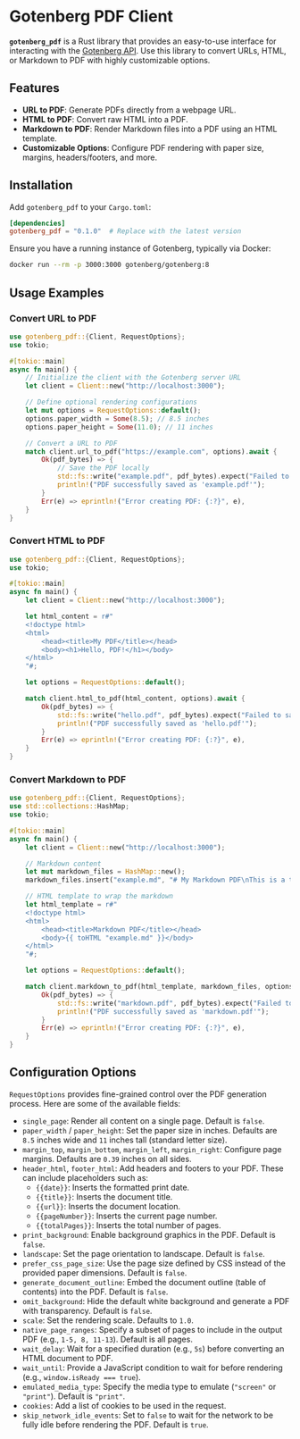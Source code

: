 # Gotenberg PDF Client

**`gotenberg_pdf`** is a Rust library that provides an easy-to-use interface for interacting with the [Gotenberg API](https://gotenberg.dev/). Use this library to convert URLs, HTML, or Markdown to PDF with highly customizable options.

## Features

- **URL to PDF**: Generate PDFs directly from a webpage URL.
- **HTML to PDF**: Convert raw HTML into a PDF.
- **Markdown to PDF**: Render Markdown files into a PDF using an HTML template.
- **Customizable Options**: Configure PDF rendering with paper size, margins, headers/footers, and more.

## Installation

Add `gotenberg_pdf` to your `Cargo.toml`:

```toml
[dependencies]
gotenberg_pdf = "0.1.0"  # Replace with the latest version
```

Ensure you have a running instance of Gotenberg, typically via Docker:

```sh
docker run --rm -p 3000:3000 gotenberg/gotenberg:8
```

## Usage Examples

### Convert URL to PDF

```rust
use gotenberg_pdf::{Client, RequestOptions};
use tokio;

#[tokio::main]
async fn main() {
    // Initialize the client with the Gotenberg server URL
    let client = Client::new("http://localhost:3000");

    // Define optional rendering configurations
    let mut options = RequestOptions::default();
    options.paper_width = Some(8.5); // 8.5 inches
    options.paper_height = Some(11.0); // 11 inches

    // Convert a URL to PDF
    match client.url_to_pdf("https://example.com", options).await {
        Ok(pdf_bytes) => {
            // Save the PDF locally
            std::fs::write("example.pdf", pdf_bytes).expect("Failed to save PDF");
            println!("PDF successfully saved as 'example.pdf'");
        }
        Err(e) => eprintln!("Error creating PDF: {:?}", e),
    }
}
```

### Convert HTML to PDF

```rust
use gotenberg_pdf::{Client, RequestOptions};
use tokio;

#[tokio::main]
async fn main() {
    let client = Client::new("http://localhost:3000");

    let html_content = r#"
    <!doctype html>
    <html>
        <head><title>My PDF</title></head>
        <body><h1>Hello, PDF!</h1></body>
    </html>
    "#;

    let options = RequestOptions::default();

    match client.html_to_pdf(html_content, options).await {
        Ok(pdf_bytes) => {
            std::fs::write("hello.pdf", pdf_bytes).expect("Failed to save PDF");
            println!("PDF successfully saved as 'hello.pdf'");
        }
        Err(e) => eprintln!("Error creating PDF: {:?}", e),
    }
}
```

### Convert Markdown to PDF

```rust
use gotenberg_pdf::{Client, RequestOptions};
use std::collections::HashMap;
use tokio;

#[tokio::main]
async fn main() {
    let client = Client::new("http://localhost:3000");

    // Markdown content
    let mut markdown_files = HashMap::new();
    markdown_files.insert("example.md", "# My Markdown PDF\nThis is a test document.");

    // HTML template to wrap the markdown
    let html_template = r#"
    <!doctype html>
    <html>
        <head><title>Markdown PDF</title></head>
        <body>{{ toHTML "example.md" }}</body>
    </html>
    "#;

    let options = RequestOptions::default();

    match client.markdown_to_pdf(html_template, markdown_files, options).await {
        Ok(pdf_bytes) => {
            std::fs::write("markdown.pdf", pdf_bytes).expect("Failed to save PDF");
            println!("PDF successfully saved as 'markdown.pdf'");
        }
        Err(e) => eprintln!("Error creating PDF: {:?}", e),
    }
}
```

## Configuration Options

`RequestOptions` provides fine-grained control over the PDF generation process. Here are some of the available fields:

- `single_page`: Render all content on a single page. Default is `false`.
- `paper_width` / `paper_height`: Set the paper size in inches. Defaults are `8.5` inches wide and `11` inches tall (standard letter size).
- `margin_top`, `margin_bottom`, `margin_left`, `margin_right`: Configure page margins. Defaults are `0.39` inches on all sides.
- `header_html`, `footer_html`: Add headers and footers to your PDF. These can include placeholders such as:
  - `{{date}}`: Inserts the formatted print date.
  - `{{title}}`: Inserts the document title.
  - `{{url}}`: Inserts the document location.
  - `{{pageNumber}}`: Inserts the current page number.
  - `{{totalPages}}`: Inserts the total number of pages.
- `print_background`: Enable background graphics in the PDF. Default is `false`.
- `landscape`: Set the page orientation to landscape. Default is `false`.
- `prefer_css_page_size`: Use the page size defined by CSS instead of the provided paper dimensions. Default is `false`.
- `generate_document_outline`: Embed the document outline (table of contents) into the PDF. Default is `false`.
- `omit_background`: Hide the default white background and generate a PDF with transparency. Default is `false`.
- `scale`: Set the rendering scale. Defaults to `1.0`.
- `native_page_ranges`: Specify a subset of pages to include in the output PDF (e.g., `1-5, 8, 11-13`). Default is all pages.
- `wait_delay`: Wait for a specified duration (e.g., `5s`) before converting an HTML document to PDF.
- `wait_until`: Provide a JavaScript condition to wait for before rendering (e.g., `window.isReady === true`).
- `emulated_media_type`: Specify the media type to emulate (`"screen"` or `"print"`). Default is `"print"`.
- `cookies`: Add a list of cookies to be used in the request.
- `skip_network_idle_events`: Set to `false` to wait for the network to be fully idle before rendering the PDF. Default is `true`.
